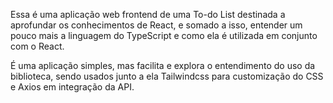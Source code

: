 Essa é uma aplicação web frontend de uma To-do List destinada a aprofundar os conhecimentos de React, e somado a isso, entender um pouco mais a linguagem do TypeScript e como ela é utilizada em conjunto com o React. 

É uma aplicação simples, mas facilita e explora o entendimento do uso da biblioteca, sendo usados junto a ela Tailwindcss para customização do CSS e Axios em integração da API.  
